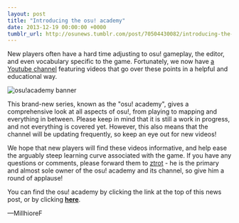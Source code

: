```yaml
---
layout: post
title: "Introducing the osu! academy"
date: 2013-12-19 00:00:00 +0000
tumblr_url: http://osunews.tumblr.com/post/70504430082/introducing-the-osu-academy
---
```


New players often have a hard time adjusting to osu! gameplay, the editor, and even vocabulary specific to the game. Fortunately, we now have [a Youtube channel](https://www.youtube.com/user/osuacademy/videos) featuring videos that go over these points in a helpful and educational way.

![osu!academy banner](/wiki/shared/news/2013-12-19-introducing-the-osu-academy/academy+banner.png)

This brand-new series, known as the "osu! academy", gives a comprehensive look at all aspects of osu!, from playing to mapping and everything in between. Please keep in mind that it is still a work in progress, and not everything is covered yet. However, this also means that the channel will be updating frequently, so keep an eye out for new videos!

We hope that new players will find these videos informative, and help ease the arguably steep learning curve associated with the game. If you have any questions or comments, please forward them to [ztrot](https://osu.ppy.sh/users/6347) \- he is the primary and almost sole owner of the osu! academy and its channel, so give him a round of applause!

You can find the osu! academy by clicking the link at the top of this news post, or by clicking **[here](https://www.youtube.com/user/osuacademy/videos)**.

—MillhioreF

